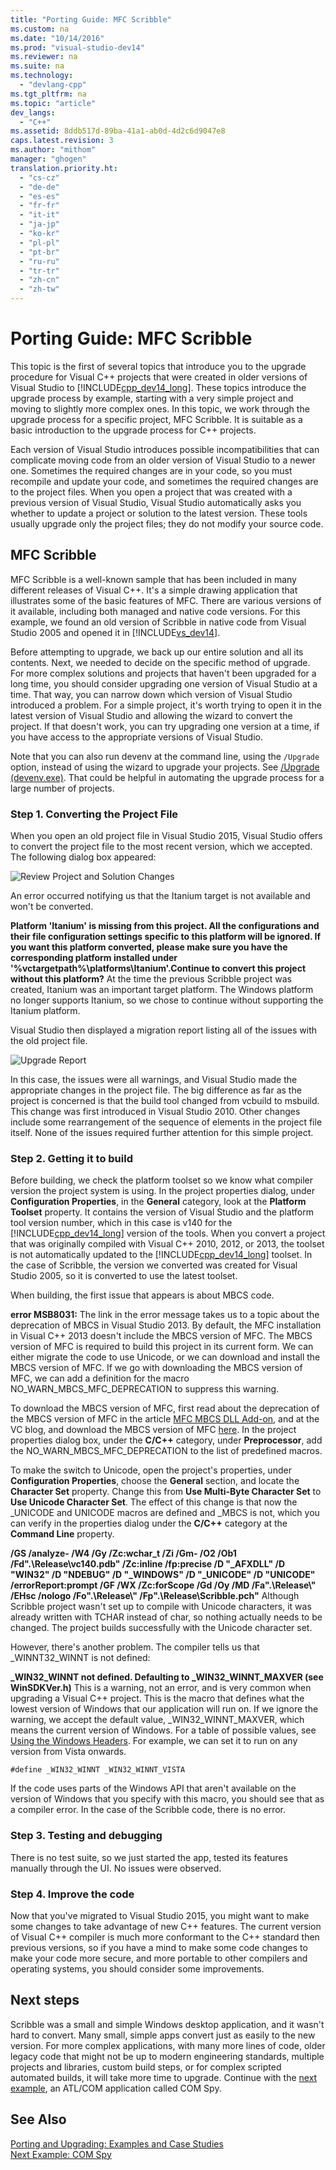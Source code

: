 ```yaml
---
title: "Porting Guide: MFC Scribble"
ms.custom: na
ms.date: "10/14/2016"
ms.prod: "visual-studio-dev14"
ms.reviewer: na
ms.suite: na
ms.technology: 
  - "devlang-cpp"
ms.tgt_pltfrm: na
ms.topic: "article"
dev_langs: 
  - "C++"
ms.assetid: 8ddb517d-89ba-41a1-ab0d-4d2c6d9047e8
caps.latest.revision: 3
ms.author: "mithom"
manager: "ghogen"
translation.priority.ht: 
  - "cs-cz"
  - "de-de"
  - "es-es"
  - "fr-fr"
  - "it-it"
  - "ja-jp"
  - "ko-kr"
  - "pl-pl"
  - "pt-br"
  - "ru-ru"
  - "tr-tr"
  - "zh-cn"
  - "zh-tw"
---
```

# Porting Guide: MFC Scribble
This topic is the first of several topics that introduce you to the upgrade procedure for Visual C++ projects that were created in older versions of Visual Studio to [!INCLUDE[cpp_dev14_long](../porting/includes/cpp_dev14_long_md.md)]. These topics introduce the upgrade process by example, starting with a very simple project and moving to slightly more complex ones. In this topic, we work through the upgrade process for a specific project, MFC Scribble. It is suitable as a basic introduction to the upgrade process for C++ projects.  
  
 Each version of Visual Studio introduces possible incompatibilities that can complicate moving code from an older version of Visual Studio to a newer one. Sometimes the required changes are in your code, so you must recompile and update your code, and sometimes the required changes are to the project files. When you open a project that was created with a previous version of Visual Studio, Visual Studio automatically asks you whether to update a project or solution to the latest version. These tools usually upgrade only the project files; they do not modify your source code.  
  
## MFC Scribble  
 MFC Scribble is a well-known sample that has been included in many different releases of Visual C++. It's a simple drawing application that illustrates some of the basic features of MFC. There are various versions of it available, including both managed and native code versions. For this example, we found an old version of Scribble in native code from Visual Studio 2005 and opened it in [!INCLUDE[vs_dev14](../ide/includes/vs_dev14_md.md)].  
  
 Before attempting to upgrade, we back up our entire solution and all its contents. Next, we needed to decide on the specific method of upgrade. For more complex solutions and projects that haven't been upgraded for a long time, you should consider upgrading one version of Visual Studio at a time. That way, you can narrow down which version of Visual Studio introduced a problem. For a simple project, it's worth trying to open it in the latest version of Visual Studio and allowing the wizard to convert the project. If that doesn't work, you can try upgrading one version at a time, if you have access to the appropriate versions of Visual Studio.  
  
 Note that you can also run devenv at the command line, using the `/Upgrade` option, instead of using the wizard to upgrade your projects. See [/Upgrade (devenv.exe)](../Topic/-Upgrade%20\(devenv.exe\).md). That could be helpful in automating the upgrade process for a large number of projects.  
  
### Step 1. Converting the Project File  
 When you open an old project file in Visual Studio 2015, Visual Studio offers to convert the project file to the most recent version, which we accepted. The following dialog box appeared:  
  
 ![Review Project and Solution Changes](../porting/media/scribbleprojectupgrade.PNG "ScribbleProjectUpgrade")  
  
 An error occurred notifying us that the Itanium target is not available and won't be converted.  
  
 **Platform 'Itanium' is missing from this project. All the configurations and their file configuration settings specific to this platform will be ignored. If you want this platform converted, please make sure you have the corresponding platform installed under '%vctargetpath%\platforms\Itanium'.Continue to convert this project without this platform?** At the time the previous Scribble project was created, Itanium was an important target platform. The Windows platform no longer supports Itanium, so we chose to continue without supporting the Itanium platform.  
  
 Visual Studio then displayed a migration report listing all of the issues with the old project file.  
  
 ![Upgrade Report](../porting/media/scribblemigrationreport.PNG "ScribbleMigrationReport")  
  
 In this case, the issues were all warnings, and Visual Studio made the appropriate changes in the project file. The big difference as far as the project is concerned is that the build tool changed from vcbuild to msbuild. This change was first introduced in Visual Studio 2010. Other changes include some rearrangement of the sequence of elements in the project file itself. None of the issues required further attention for this simple project.  
  
### Step 2. Getting it to build  
 Before building, we check the platform toolset so we know what compiler version the project system is using. In the project properties dialog, under **Configuration Properties**, in the **General** category, look at the **Platform Toolset** property. It contains the version of Visual Studio and the platform tool version number, which in this case is v140 for the [!INCLUDE[cpp_dev14_long](../porting/includes/cpp_dev14_long_md.md)] version of the tools. When you convert a project that was originally compiled with Visual C++ 2010, 2012, or 2013, the toolset is not automatically updated to the [!INCLUDE[cpp_dev14_long](../porting/includes/cpp_dev14_long_md.md)] toolset. In the case of Scribble, the version we converted was created for Visual Studio 2005, so it is converted to use the latest toolset.  
  
 When building, the first issue that appears is about MBCS code.  
  
 **error MSB8031:** The link in the error message takes us to a topic about the deprecation of MBCS in Visual Studio 2013. By default, the MFC installation in Visual C++ 2013 doesn't include the MBCS version of MFC. The MBCS version of MFC is required to build this project in its current form. We can either migrate the code to use Unicode, or we can download and install the MBCS version of MFC. If we go with downloading the MBCS version of MFC, we can add a definition for the macro NO_WARN_MBCS_MFC_DEPRECATION to suppress this warning.  
  
 To download the MBCS version of MFC, first read about the deprecation of the MBCS version of MFC in the article [MFC MBCS DLL Add-on](../mfc/mfc-mbcs-dll-add-on.md), and at the VC blog, and download the MBCS version of MFC [here](http://www.microsoft.com/download/details.aspx?id=44930). In the project properties dialog box, under the **C/C++** category, under **Preprocessor**, add the NO_WARN_MBCS_MFC_DEPRECATION to the list of predefined macros.  
  
 To make the switch to Unicode, open the project's properties, under **Configuration Properties**, choose the **General** section, and locate the **Character Set** property. Change this from **Use Multi-Byte Character Set** to **Use Unicode Character Set**. The effect of this change is that now the _UNICODE and UNICODE macros are defined and _MBCS is not, which you can verify in the properties dialog under the **C/C++** category at the **Command Line** property.  
  
 **/GS /analyze- /W4 /Gy /Zc:wchar_t /Zi /Gm- /O2 /Ob1 /Fd".\Release\vc140.pdb" /Zc:inline /fp:precise /D "_AFXDLL" /D "WIN32" /D "NDEBUG" /D "_WINDOWS" /D "_UNICODE" /D "UNICODE" /errorReport:prompt /GF /WX /Zc:forScope /Gd /Oy /MD /Fa".\Release\\" /EHsc /nologo /Fo".\Release\\" /Fp".\Release\Scribble.pch"** Although Scribble project wasn't set up to compile with Unicode characters, it was already written with TCHAR instead of char, so nothing actually needs to be changed. The project builds successfully with the Unicode character set.  
  
 However, there's another problem. The compiler tells us that _WINNT32_WINNT is not defined:  
  
 **_WIN32_WINNT not defined. Defaulting to _WIN32_WINNT_MAXVER (see WinSDKVer.h)** This is a warning, not an error, and is very common when upgrading a Visual C++ project. This is the macro that defines what the lowest version of Windows that our application will run on. If we ignore the warning, we accept the default value, _WIN32_WINNT_MAXVER, which means the current version of Windows. For a table of possible values, see [Using the Windows Headers](https://msdn.microsoft.com/en-us/library/aa383745.aspx). For example, we can set it to run on any version from Vista onwards.  
  
```  
#define _WIN32_WINNT _WIN32_WINNT_VISTA  
```  
  
 If the code uses parts of the Windows API that aren't available on the version of Windows that you specify with this macro, you should see that as a compiler error. In the case of the Scribble code, there is no error.  
  
### Step 3. Testing and debugging  
 There is no test suite, so we just started the app, tested its features manually through the UI. No issues were observed.  
  
### Step 4. Improve the code  
 Now that you've migrated to Visual Studio 2015, you might want to make some changes to take advantage of new C++ features. The current version of Visual C++ compiler is much more conformant to the C++ standard then previous versions, so if you have a mind to make some code changes to make your code more secure, and more portable to other compilers and operating systems, you should consider some improvements.  
  
## Next steps  
 Scribble was a small and simple Windows desktop application, and it wasn't hard to convert. Many small, simple apps convert just as easily to the new version.  For more complex applications, with many more lines of code, older legacy code that might not be up to modern engineering standards, multiple projects and libraries, custom build steps, or for complex scripted automated builds, it will take more time to upgrade. Continue with the [next example](../porting/porting-guide--com-spy.md), an ATL/COM application called COM Spy.  
  
## See Also  
 [Porting and Upgrading: Examples and Case Studies](../porting/porting-and-upgrading--examples-and-case-studies.md)   
 [Next Example: COM Spy](../porting/porting-guide--com-spy.md)